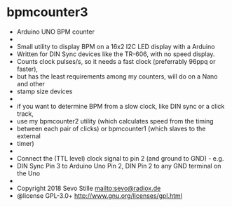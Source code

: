 # bpmcounter3
 * Arduino UNO BPM counter
 * 
 * Small utility to display BPM on a 16x2 I2C LED display with a Arduino
 * Written for DIN Sync devices like the TR-606, with no speed display.  
 * Counts clock pulses/s, so it needs a fast clock (preferrably 96ppq or faster),
 * but has the least requirements among my counters, will do on a Nano and other 
 * stamp size devices
 *
 * if you want to determine BPM from a slow clock, like DIN sync or a click track, 
 * use my bpmcounter2 utility (which calculates speed from the timing  
 * between each pair of clicks) or bpmcounter1 (which slaves to the external 
 * timer)
 * 
 * Connect the (TTL level) clock signal to pin 2 (and ground to GND) - e.g. 
 * DIN Sync Pin 3 to Arduino Uno Pin 2, DIN Pin 2 to any GND terminal on the Uno 
 * 
 * Copyright 2018 Sevo Stille <mailto:sevo@radiox.de>
 * @license GPL-3.0+ <http://www.gnu.org/licenses/gpl.html>

